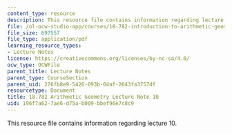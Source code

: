 ```yaml
---
content_type: resource
description: This resource file contains information regarding lecture 10.
file: /ol-ocw-studio-app/courses/18-782-introduction-to-arithmetic-geometry-fall-2013/196f7a627ae6d75ab009bbef96e7c8c9_MIT18_782F13_lec10.pdf
file_size: 697557
file_type: application/pdf
learning_resource_types:
- Lecture Notes
license: https://creativecommons.org/licenses/by-nc-sa/4.0/
ocw_type: OCWFile
parent_title: Lecture Notes
parent_type: CourseSection
parent_uid: 276fb8e9-5426-093b-04af-2643fa3757df
resourcetype: Document
title: 18.782 Arithmetic Geometry Lecture Note 10
uid: 196f7a62-7ae6-d75a-b009-bbef96e7c8c9
---
```

This resource file contains information regarding lecture 10.